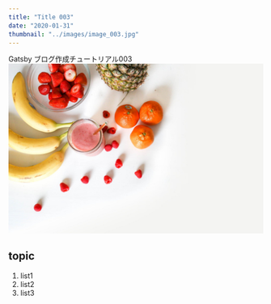 ```yaml
---
title: "Title 003"
date: "2020-01-31"
thumbnail: "../images/image_003.jpg"
---
```


Gatsby ブログ作成チュートリアル003
![Sample](../imgages/../images/image_003.jpg)
## topic

1. list1
2. list2
3. list3